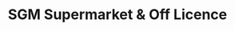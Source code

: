 ---
title: "SGM Supermarket & Off Licence"
url: /birmingham/sgm-supermarket-und-off-licence/
shop: Lebensmittel
---